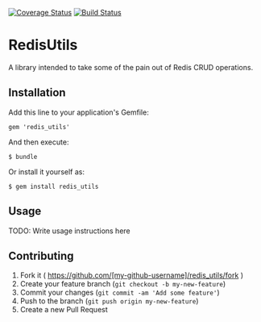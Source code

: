 [![Coverage Status](https://coveralls.io/repos/rex/redis_utils/badge.png)](https://coveralls.io/r/rex/redis_utils)
[![Build Status](https://travis-ci.org/rex/redis_utils.svg?branch=master)](https://travis-ci.org/rex/redis_utils)

# RedisUtils

A library intended to take some of the pain out of Redis CRUD operations.

## Installation

Add this line to your application's Gemfile:

    gem 'redis_utils'

And then execute:

    $ bundle

Or install it yourself as:

    $ gem install redis_utils

## Usage

TODO: Write usage instructions here

## Contributing

1. Fork it ( https://github.com/[my-github-username]/redis_utils/fork )
2. Create your feature branch (`git checkout -b my-new-feature`)
3. Commit your changes (`git commit -am 'Add some feature'`)
4. Push to the branch (`git push origin my-new-feature`)
5. Create a new Pull Request
